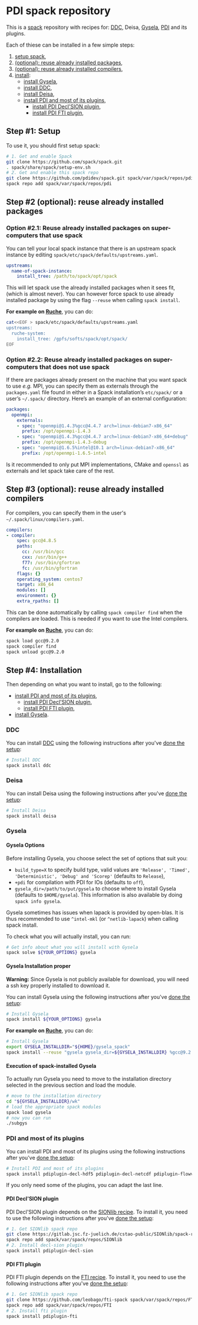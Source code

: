# PDI spack repository

This is a [spack](https://spack.io/) repository with recipes for:
[DDC](https://github.com/Maison-de-la-Simulation/ddc),
Deisa,
[Gysela](https://gyselax.github.io/),
[PDI](https://pdi.dev) and its plugins.

Each of thiese can be installed in a few simple steps:
1. [setup spack](#step-1-setup),
2. [(optional): reuse already installed packages](#step-2-optional-reuse-already-installed-packages),
3. [(optional): reuse already installed compilers](#step-3-optional-reuse-already-installed-compilers),
4. [install](#step-4-installation):
   * [install Gysela](#gysela),
   * [install DDC](#ddc),
   * [install Deisa](#deisa),
   * [install PDI and most of its plugins](#pdi-and-most-of-its-plugins),
     - [install PDI Decl'SION plugin](#pdi-declsion-plugin),
     - [install PDI FTI plugin](#pdi-fti-plugin),


## Step #1: Setup

To use it, you should first setup spack:
```sh
# 1. Get and enable Spack
git clone https://github.com/spack/spack.git
. spack/share/spack/setup-env.sh
# 2. Get and enable this spack repo
git clone https://github.com/pdidev/spack.git spack/var/spack/repos/pdi
spack repo add spack/var/spack/repos/pdi
```


## Step #2 (optional): reuse already installed packages

### Option #2.1: Reuse already installed packages on super-computers that use spack

You can tell your local spack instance that there is an upstream spack instance by editing `spack/etc/spack/defaults/upstreams.yaml`.
```yaml
upstreams:
  name-of-spack-instance:
    install_tree: /path/to/spack/opt/spack
```

This will let spack use the already installed packages when it sees fit, (which is almost never).
You can however force spack to use already installed package by using the flag `--reuse` when calling `spack install`.


**For example on [Ruche](https://mesocentre.pages.centralesupelec.fr/user_doc/ruche/09_softwares/)**, you can do:
```sh
cat<<EOF > spack/etc/spack/defaults/upstreams.yaml
upstreams:
  ruche-system:
    install_tree: /gpfs/softs/spack/opt/spack/
EOF
```


### Option #2.2: Reuse already installed packages on super-computers that does not use spack

If there are packages already present on the machine that you want spack to use _e.g._ MPI, you can specify them as externals through the `packages.yaml` file found in either in a Spack installation’s `etc/spack/` or a user’s `~/.spack/` directory.  Here’s an example of an external configuration:
```yaml
packages:
  openmpi:
    externals:
    - spec: "openmpi@1.4.3%gcc@4.4.7 arch=linux-debian7-x86_64"
      prefix: /opt/openmpi-1.4.3
    - spec: "openmpi@1.4.3%gcc@4.4.7 arch=linux-debian7-x86_64+debug"
      prefix: /opt/openmpi-1.4.3-debug
    - spec: "openmpi@1.6.5%intel@10.1 arch=linux-debian7-x86_64"
      prefix: /opt/openmpi-1.6.5-intel
```
Is it recommended to only put MPI implementations, CMake and `openssl` as externals and let spack take care of the rest.


## Step #3 (optional): reuse already installed compilers

For compilers, you can specify them in the user's `~/.spack/linux/compilers.yaml`. 
```yaml
compilers:
- compiler:
    spec: gcc@4.8.5
    paths:
      cc: /usr/bin/gcc
      cxx: /usr/bin/g++
      f77: /usr/bin/gfortran
      fc: /usr/bin/gfortran
    flags: {}
    operating_system: centos7
    target: x86_64
    modules: []
    environment: {}
    extra_rpaths: []
```

This can be done automatically by calling `spack compiler find` when the compilers are loaded.
This is needed if you want to use the Intel compilers. 


**For example on [Ruche](https://mesocentre.pages.centralesupelec.fr/user_doc/ruche/09_softwares/)**, you can do:
```sh
spack load gcc@9.2.0
spack compiler find
spack unload gcc@9.2.0
```


## Step #4: Installation

Then depending on what you want to install, go to the following:
* [install PDI and most of its plugins](#pdi-and-most-of-its-plugins),
  - [install PDI Decl'SION plugin](#pdi-declsion-plugin),
  - [install PDI FTI plugin](#pdi-fti-plugin),
* [install Gysela](#gysela).


### DDC

You can install [DDC](https://github.com/Maison-de-la-Simulation/ddc) using the following instructions after you've [done the setup](#setup):
```sh
# Install DDC
spack install ddc
```


### Deisa

You can install Deisa using the following instructions after you've [done the setup](#setup):
```sh
# Install Deisa
spack install deisa
```


### Gysela

#### Gysela Options

Before installing Gysela, you choose select the set of options that suit you:
* `build_type=X` to specify build type, valid values are `'Release', 'Timed', 'Deterministic', 'Debug' and 'Scorep'` (defaults to `Release`),
* `+pdi` for compilation with PDI for IOs (defaults to `off`),
* `gysela_dir=/path/to/put/gysela` to choose where to install Gysela (defaults to `$HOME/gysela`).
This information is also available by doing `spack info gysela`. 

Gysela sometimes has issues when lapack is provided by open-blas.
It is thus recommended to use `^intel-mkl` (or `^netlib-lapack`) when calling spack install.

To check what you will actually install, you can run:
```sh
# Get info about what you will install with Gysela
spack solve ${YOUR_OPTIONS} gysela
```

#### Gysela Installation proper

**Warning:** 
Since Gysela is not publicly available for download, you will need a ssh key properly installed to download it.

You can install Gysela using the following instructions after you've [done the setup](#setup):
```sh
# Install Gysela
spack install ${YOUR_OPTIONS} gysela
```


**For example on [Ruche](https://mesocentre.pages.centralesupelec.fr/user_doc/ruche/09_softwares/)**, you can do:
```sh
# Install Gysela
export GYSELA_INSTALLDIR="${HOME}/gysela_spack"
spack install --reuse "gysela gysela_dir=${GYSELA_INSTALLDIR} %gcc@9.2.0 +pdi ^netlib-lapack"
```

#### Execution of spack-installed Gysela

To actually run Gysela you need to move to the installation directory selected in the previous section and load the module.

```sh
# move to the installation directory
cd "${GYSELA_INSTALLDIR}/wk"
# load the appropriate spack modules
spack load gysela
# now you can run
./subgys
```


### PDI and most of its plugins

You can install PDI and most of its plugins using the following instructions after you've [done the setup](#setup):
```sh
# Install PDI and most of its plugins
spack install pdiplugin-decl-hdf5 pdiplugin-decl-netcdf pdiplugin-flowvr pdiplugin-mpi pdiplugin-pycall pdiplugin-serialize pdiplugin-set-value pdiplugin-trace pdiplugin-user-code
```

If you only need some of the plugins, you can adapt the last line.


#### PDI Decl'SION plugin

PDI Decl'SION plugin depends on the [SIONlib recipe](https://gitlab.jsc.fz-juelich.de/cstao-public/SIONlib/spack-repository).
To install it, you need to use the following instructions after you've [done the setup](#setup):
```sh
# 1. Get SIONlib spack repo
git clone https://gitlab.jsc.fz-juelich.de/cstao-public/SIONlib/spack-repository.git spack/var/spack/repos/SIONlib
spack repo add spack/var/spack/repos/SIONlib
# 2. Install decl-sion plugin
spack install pdiplugin-decl-sion
```


#### PDI FTI plugin

PDI FTI plugin depends on the [FTI recipe](https://github.com/leobago/fti-spack).
To install it, you need to use the following instructions after you've [done the setup](#setup):
```sh
# 1. Get SIONlib spack repo
git clone https://github.com/leobago/fti-spack spack/var/spack/repos/FTI
spack repo add spack/var/spack/repos/FTI
# 2. Install fti plugin
spack install pdiplugin-fti
```
